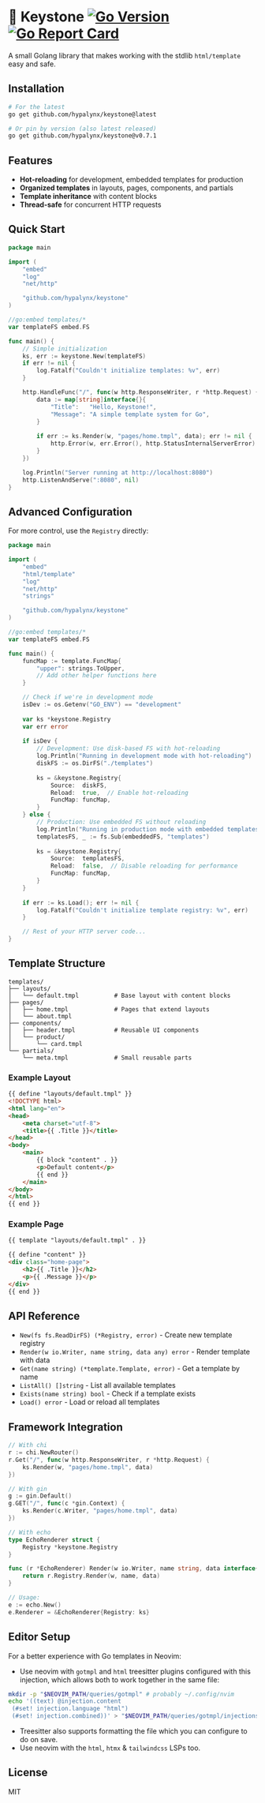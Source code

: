 # :gem: Keystone [![Go Version](https://img.shields.io/github/go-mod/go-version/hypalynx/keystone)](https://github.com/hypalynx/keystone) [![Go Report Card](https://goreportcard.com/badge/github.com/hypalynx/keystone)](https://goreportcard.com/report/github.com/hypalynx/keystone)

A small Golang library that makes working with the stdlib `html/template` easy and safe.

## Installation

```bash
# For the latest
go get github.com/hypalynx/keystone@latest

# Or pin by version (also latest released)
go get github.com/hypalynx/keystone@v0.7.1
```

## Features

- **Hot-reloading** for development, embedded templates for production
- **Organized templates** in layouts, pages, components, and partials
- **Template inheritance** with content blocks
- **Thread-safe** for concurrent HTTP requests

## Quick Start

```go
package main

import (
	"embed"
	"log"
	"net/http"

	"github.com/hypalynx/keystone"
)

//go:embed templates/*
var templateFS embed.FS

func main() {
	// Simple initialization
	ks, err := keystone.New(templateFS)
	if err != nil {
		log.Fatalf("Couldn't initialize templates: %v", err)
	}

	http.HandleFunc("/", func(w http.ResponseWriter, r *http.Request) {
		data := map[string]interface{}{
			"Title":   "Hello, Keystone!",
			"Message": "A simple template system for Go",
		}
		
		if err := ks.Render(w, "pages/home.tmpl", data); err != nil {
			http.Error(w, err.Error(), http.StatusInternalServerError)
		}
	})

	log.Println("Server running at http://localhost:8080")
	http.ListenAndServe(":8080", nil)
}
```

## Advanced Configuration

For more control, use the `Registry` directly:

```go
package main

import (
	"embed"
	"html/template"
	"log"
	"net/http"
	"strings"

	"github.com/hypalynx/keystone"
)

//go:embed templates/*
var templateFS embed.FS

func main() {
	funcMap := template.FuncMap{
		"upper": strings.ToUpper,
		// Add other helper functions here
	}

	// Check if we're in development mode
	isDev := os.Getenv("GO_ENV") == "development"
	
	var ks *keystone.Registry
	var err error
	
	if isDev {
		// Development: Use disk-based FS with hot-reloading
		log.Println("Running in development mode with hot-reloading")
		diskFS := os.DirFS("./templates")
		
		ks = &keystone.Registry{
			Source:  diskFS,
			Reload:  true,  // Enable hot-reloading
			FuncMap: funcMap,
		}
	} else {
		// Production: Use embedded FS without reloading
		log.Println("Running in production mode with embedded templates")
		templatesFS, _ := fs.Sub(embeddedFS, "templates")
		
		ks = &keystone.Registry{
			Source:  templatesFS,
			Reload:  false,  // Disable reloading for performance
			FuncMap: funcMap,
		}
	}
	
	if err := ks.Load(); err != nil {
		log.Fatalf("Couldn't initialize template registry: %v", err)
	}

	// Rest of your HTTP server code...
}
```

## Template Structure

```
templates/
├── layouts/
│   └── default.tmpl          # Base layout with content blocks
├── pages/
│   ├── home.tmpl             # Pages that extend layouts
│   └── about.tmpl
├── components/
│   ├── header.tmpl           # Reusable UI components
│   └── product/
│       └── card.tmpl
└── partials/
    └── meta.tmpl             # Small reusable parts
```

### Example Layout

```html
{{ define "layouts/default.tmpl" }}
<!DOCTYPE html>
<html lang="en">
<head>
    <meta charset="utf-8">
    <title>{{ .Title }}</title>
</head>
<body>
    <main>
        {{ block "content" . }}
        <p>Default content</p>
        {{ end }}
    </main>
</body>
</html>
{{ end }}
```

### Example Page

```html
{{ template "layouts/default.tmpl" . }}

{{ define "content" }}
<div class="home-page">
    <h2>{{ .Title }}</h2>
    <p>{{ .Message }}</p>
</div>
{{ end }}
```

## API Reference

- `New(fs fs.ReadDirFS) (*Registry, error)` - Create new template registry
- `Render(w io.Writer, name string, data any) error` - Render template with data
- `Get(name string) (*template.Template, error)` - Get a template by name
- `ListAll() []string` - List all available templates
- `Exists(name string) bool` - Check if a template exists
- `Load() error` - Load or reload all templates

## Framework Integration

```go
// With chi
r := chi.NewRouter()
r.Get("/", func(w http.ResponseWriter, r *http.Request) {
    ks.Render(w, "pages/home.tmpl", data)
})

// With gin
g := gin.Default()
g.GET("/", func(c *gin.Context) {
    ks.Render(c.Writer, "pages/home.tmpl", data)
})

// With echo
type EchoRenderer struct {
    Registry *keystone.Registry
}

func (r *EchoRenderer) Render(w io.Writer, name string, data interface{}, c echo.Context) error {
    return r.Registry.Render(w, name, data)
}

// Usage:
e := echo.New()
e.Renderer = &EchoRenderer{Registry: ks}
```

## Editor Setup

For a better experience with Go templates in Neovim:

- Use neovim with `gotmpl` and `html` treesitter plugins configured with this injection, which allows both to work together in the same file:
```bash
mkdir -p "$NEOVIM_PATH/queries/gotmpl" # probably ~/.config/nvim
echo '((text) @injection.content
 (#set! injection.language "html")
 (#set! injection.combined))' > "$NEOVIM_PATH/queries/gotmpl/injections.scm"
```
- Treesitter also supports formatting the file which you can configure to do on save.
- Use neovim with the `html`, `htmx` & `tailwindcss` LSPs too.

## License

MIT
